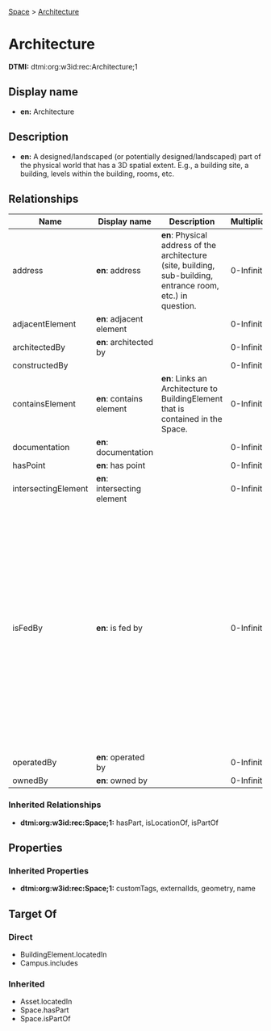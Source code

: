 [Space](../Space.md) > [Architecture](.)
# Architecture
**DTMI:** dtmi:org:w3id:rec:Architecture;1
## Display name
- **en:** Architecture
## Description
- **en:** A designed/landscaped (or potentially designed/landscaped) part of the physical world that has a 3D spatial extent. E.g., a building site, a building, levels within the building, rooms, etc.
## Relationships
|Name|Display name|Description|Multiplicity|Target|Properties|Writable|
|-|-|-|-|-|-|-|
|address|**en**: address|**en**: Physical address of the architecture (site, building, sub-building, entrance room, etc.) in question.|0-Infinity|dtmi:org:w3id:rec:PostalAddress;1||True|
|adjacentElement|**en**: adjacent element||0-Infinity|dtmi:org:w3id:rec:BuildingElement;1||True|
|architectedBy|**en**: architected by||0-Infinity|dtmi:org:w3id:rec:Agent;1||True|
|constructedBy|||0-Infinity|dtmi:org:w3id:rec:Agent;1||True|
|containsElement|**en**: contains element|**en**: Links an Architecture to BuildingElement that is contained in the Space.|0-Infinity|dtmi:org:w3id:rec:BuildingElement;1||True|
|documentation|**en**: documentation||0-Infinity|dtmi:org:w3id:rec:Document;1||True|
|hasPoint|**en**: has point||0-Infinity|dtmi:org:brickschema:schema:Brick:Point;1||True|
|intersectingElement|**en**: intersecting element||0-Infinity|dtmi:org:w3id:rec:BuildingElement;1||True|
|isFedBy|**en**: is fed by||0-Infinity||substance (enum (ACElec, Air, BlowdownWater, ChilledWater, ColdDomesticWater, Condensate, CondenserWater, DCElec, Diesel, DriveElec, Ethernet, ExhaustAir, Freight, FuelOil, Gasoline, GreaseExhaustAir, HotDomesticWater, HotWater, IrrigationWater, Light, MakeupWater, NaturalGas, NonPotableDomesticWater, OutsideAir, People, Propane, RecircHotDomesticWater, Refrig, ReturnAir, SprinklerWater, Steam, StormDrainage, SupplyAir, TransferAir, WasteVentDrainage, Water))|True|
|operatedBy|**en**: operated by||0-Infinity|dtmi:org:w3id:rec:Agent;1||True|
|ownedBy|**en**: owned by||0-Infinity|dtmi:org:w3id:rec:Agent;1||True|
### Inherited Relationships
* **dtmi:org:w3id:rec:Space;1:** hasPart, isLocationOf, isPartOf
## Properties
### Inherited Properties
* **dtmi:org:w3id:rec:Space;1:** customTags, externalIds, geometry, name
## Target Of
### Direct
* BuildingElement.locatedIn
* Campus.includes
### Inherited
* Asset.locatedIn
* Space.hasPart
* Space.isPartOf
